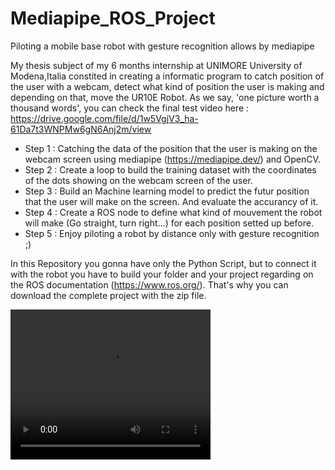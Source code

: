 # Mediapipe_ROS_Project
Piloting a mobile base robot with gesture recognition allows by mediapipe

My thesis subject of my 6 months internship at UNIMORE University of Modena,Italia constited in creating a informatic program to catch position of the user with a webcam, detect what kind of position the user is making and depending on that, move the UR10E Robot. As we say, 'one picture worth a thousand words', you can check the final test video here : https://drive.google.com/file/d/1w5VgjV3_ha-61Da7t3WNPMw6gN6Anj2m/view

- Step 1 : Catching the data of the position that the user is making on the webcam screen using mediapipe (https://mediapipe.dev/) and OpenCV.
- Step 2 : Create a loop to build the training dataset with the coordinates of the dots showing on the webcam screen of the user.
- Step 3 : Build an Machine learning model to predict the futur position that the user will make on the screen. And evaluate the accurancy of it.
- Step 4 : Create a ROS node to define what kind of mouvement the robot will make (Go straight, turn right...) for each position setted up before.
- Step 5 : Enjoy piloting a robot by distance only with gesture recognition ;)

In this Repository you gonna have only the Python Script, but to connect it with the robot you have to build your folder and your project regarding on the ROS documentation (https://www.ros.org/).
That's why you can download the complete project with the zip file.

 <video width="320" height="240" controls>
       <source src="C:\Users\User\Desktop\Simulation (1).mp4" type=video/mp4>
 </video>
